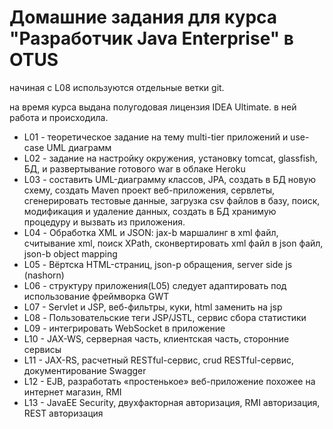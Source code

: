 ﻿# Домашние задания для курса "Разработчик Java Enterprise" в OTUS

начиная с L08 используются отдельные ветки git.

на время курса выдана полугодовая лицензия IDEA Ultimate. в ней работа и происходила.

* L01 - теоретическое задание на тему multi-tier приложений и use-case UML диаграмм 
* L02 - задание на настройку окружения, установку tomcat, glassfish, БД, и развертывание готового war в облаке Heroku 
* L03 - составить UML-диаграмму классов, JPA, создать в БД новую схему, создать Maven проект веб-приложения, сервлеты, сгенерировать тестовые данные, загрузка csv файлов в базу, поиск, модификация и удаление данных, создать в БД хранимую процедуру и вызвать из приложения. 
* L04 - Обработка XML и JSON: jax-b маршалинг в xml файл, считывание xml, поиск XPath, сконвертировать xml файл в json файл, json-b object mapping
* L05 - Вёртска HTML-страниц, json-p обращения, server side js (nashorn)
* L06 - структуру приложения(L05) следует адаптировать под использование фреймворка GWT
* L07 - Servlet и JSP, веб-фильтры, куки, html заменить на jsp
* L08 - Пользовательские теги JSP/JSTL, сервис сбора статистики 
* L09 - интегрировать WebSocket в приложение
* L10 - JAX-WS, серверная часть, клиентская часть, сторонние сервисы
* L11 - JAX-RS, расчетный RESTful-сервис, crud RESTful-сервис, документирование Swagger
* L12 - EJB, разработать «простенькое» веб-приложение похожее на интернет магазин, RMI
* L13 - JavaEE Security, двухфакторная авторизация, RMI авторизация, REST авторизация